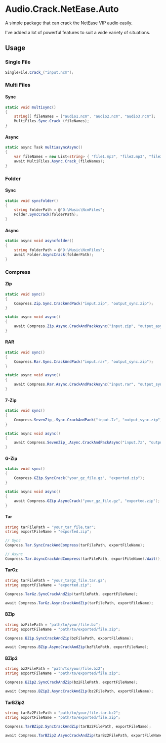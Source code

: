 # Audio.Crack.NetEase.Auto

A simple package that can crack the NetEase VIP audio easily.

I've added a lot of powerful features to suit a wide variety of situations.

## Usage

### Single File

```c#
SingleFile.Crack_("input.ncm");
```

### Multi Files

#### Sync

```c#
static void multisync()
{
    string[] fileNames = ["audio1.ncm", "audio2.ncm", "audio3.ncm"];
    MultiFiles.Sync.Crack_(fileNames);
}
```

#### Async

```c#
static async Task multiasyncAsync()
{
    var fileNames = new List<string> { "file1.mp3", "file2.mp3", "file3.mp3" };
    await MultiFiles.Async.Crack_(fileNames);
}
```

### Folder

#### Sync

```c#
static void syncfolder()
{
    string folderPath = @"D:\Music\NcmFiles";
    Folder.SyncCrack(folderPath);
}
```

#### Async

```c#
static async void asyncfolder()
{
    string folderPath = @"D:\Music\NcmFiles";
    await Folder.AsyncCrack(folderPath);
}
```

### Compress

#### Zip

```c#
static void sync()
{
    Compress.Zip.Sync.CrackAndPack("input.zip", "output_sync.zip");
}

static async void async()
{
    await Compress.Zip.Async.CrackAndPackAsync("input.zip", "output_async.zip");
}
```

#### RAR

```c#
static void sync()
{
    Compress.Rar.Sync.CrackAndPack("input.rar", "output_sync.zip");
}

static async void async()
{
    await Compress.Rar.Async.CrackAndPackAsync("input.rar", "output_sync.zip");
}
```

#### 7-Zip

```c#
static void sync()
{
    Compress.SevenZip_.Sync.CrackAndPack("input.7z", "output_sync.zip");
}

static async void async()
{
    await Compress.SevenZip_.Async.CrackAndPackAsync("input.7z", "output_async.zip");
}
```

#### G-Zip

```c#
static void sync()
{
    Compress.GZip.SyncCrack("your_gz_file.gz", "exported.zip");
}

static async void async()
{
    await Compress.GZip.AsyncCrack("your_gz_file.gz", "exported.zip");
}
```

#### Tar

```c#
string tarFilePath = "your_tar_file.tar";
string exportFileName = "exported.zip";

// Sync
Compress.Tar.SyncCrackAndCompress(tarFilePath, exportFileName);

// Async
Compress.Tar.AsyncCrackAndCompress(tarFilePath, exportFileName).Wait();
```

#### TarGz

```c#
string tarFilePath = "your_targz_file.tar.gz";
string exportFileName = "exported.zip";

Compress.TarGz.SyncCrackAndZip(tarFilePath, exportFileName);

await Compress.TarGz.AsyncCrackAndZip(tarFilePath, exportFileName);
```

#### BZip

```c#
string bzFilePath = "path/to/your/file.bz";
string exportFileName = "path/to/exported/file.zip";

Compress.BZip.SyncCrackAndZip(bzFilePath, exportFileName);

await Compress.BZip.AsyncCrackAndZip(bzFilePath, exportFileName);
```

#### BZip2

```c#
string bz2FilePath = "path/to/your/file.bz2";
string exportFileName = "path/to/exported/file.zip";

Compress.BZip2.SyncCrackAndZip(bz2FilePath, exportFileName);

await Compress.BZip2.AsyncCrackAndZip(bz2FilePath, exportFileName);
```

#### TarBZip2

```c#
string tarBz2FilePath = "path/to/your/file.tar.bz2";
string exportFileName = "path/to/exported/file.zip";

Compress.TarBZip2.SyncCrackAndZip(tarBz2FilePath, exportFileName);

await Compress.TarBZip2.AsyncCrackAndZip(tarBz2FilePath, exportFileName);
```
